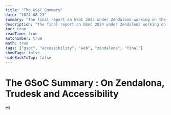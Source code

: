 ```yaml
---
title: "The GSoC Summary"
date: "2024-08-23"
summary: "The final report on GSoC 2024 under Zendalona working on the User Query Management Software"
description: "The final report on GSoC 2024 under Zendalona working on the User Query Management Software brief overview of web accessibility, Google Summer of Code, and more with Zendalona."
toc: true
readTime: true
autonumber: true
math: true
tags: ["gsoc", "accessibility", "web", "zendalona", "final"]
showTags: false
hideBackToTop: false
---
```


# The GSoC Summary : On Zendalona, Trudesk and Accessibility

Hi
